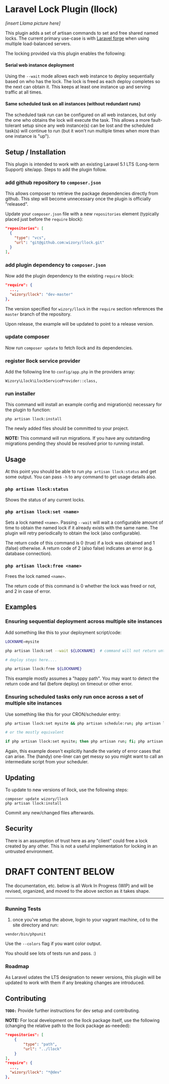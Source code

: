 Laravel Lock Plugin (llock)
======

*[insert Llama picture here]*

This plugin adds a set of artisan commands to set and free shared named locks.  The current primary use-case is with 
[Laravel forge](http://forge.laravel.com) when using multiple load-balanced servers.

The locking provided via this plugin enables the following:

#### Serial web instance deployment
Using the `--wait` mode allows each web instance to deploy sequentially based on who has the lock.  The lock is 
freed as each deploy completes so the next can obtain it.  This keeps at least one instance up and serving traffic at
 all times.

#### Same scheduled task on all instances (without redundant runs)
The scheduled task run can be configured on all web instances, but only the one who obtains the lock will execute the
 task.  This allows a more fault-tolerant setup since any web instance(s) can be lost and the scheduled task(s) will 
 continue to run (but it won't run multiple times when more than one instance is "up").
 

## Setup / Installation
This plugin is intended to work with an existing Laravel 5.1 LTS (Long-term Support) site/app.  Steps to add the plugin 
follow.

### add github repository to `composer.json`
This allows composer to retrieve the package dependencies directly from github.  This step will become unnecessary once 
the plugin is officially "released".

Update your `composer.json` file with a new `repositories` element (typically placed just before the `require` block):
```json
"repositories": [
  {
    "type": "vcs",
    "url": "git@github.com:wizory/llock.git"
  }
],
```

### add plugin dependency to `composer.json`

Now add the plugin dependency to the existing `require` block:
```json
"require": {
  ...,
  "wizory/llock": "dev-master"
},
```
The version specified for `wizory/llock` in the `require` section references the `master` branch of the repository.

Upon release, the example will be updated to point to a release version.

### update composer
Now run `composer update` to fetch llock and its dependencies.

### register llock service provider
Add the following line to `config/app.php` in the providers array:
```
Wizory\Llock\LlockServiceProvider::class,
```

### run installer

This command will install an example config and migration(s) necessary for the plugin to function:
```
php artisan llock:install

```

The newly added files should be committed to your project.

**NOTE:** This command will run migrations.  If you have any outstanding migrations pending they should be resolved 
prior to running install.

## Usage
At this point you should be able to run `php artisan llock:status` and get some output.  You can pass `-h` to any 
command to get usage details also.

### `php artisan llock:status`
Shows the status of any current locks.

### `php artisan llock:set <name>`
Sets a lock named `<name>`.  Passing `--wait` will wait a configurable amount of time to obtain the named 
lock if it already exists with the same name.  The plugin will retry periodically to obtain the lock (also 
configurable).

The return code of this command is 0 (true) if a lock was obtained and 1 (false) otherwise.  A return code of 2 (also
 false) indicates an error (e.g. database connection).

### `php artisan llock:free <name>`
Frees the lock named `<name>`.

The return code of this command is 0 whether the lock was freed or not, and 2 in case of error.

## Examples

### Ensuring sequential deployment across multiple site instances
Add something like this to your deployment script/code:

```bash
LOCKNAME=mysite

php artisan llock:set --wait ${LOCKNAME}  # command will not return until a lock is obtained or the timeout is reached

# deploy steps here....

php artisan llock:free ${LOCKNAME}

```

This example mostly assumes a "happy path".  You may want to detect the return code and fail (before deploy) on 
timeout or other error.

### Ensuring scheduled tasks only run once across a set of multiple site instances
Use something like this for your CRON/scheduler entry:

```bash
php artisan llock:set mysite && php artisan schedule:run; php artisan llock:free mysite

# or the mostly equivalent

if php artisan llock:set mysite; then php artisan run; fi; php artisan llock:free mysite

```

Again, this example doesn't explicitly handle the variety of error cases that can arise.  The (handy) one-liner can 
get messy so you might want to call an intermediate script from your scheduler.

## Updating

To update to new versions of llock, use the following steps:

```
composer update wizory/llock
php artisan llock:install

```

Commit any new/changed files afterwards.


## Security

There is an assumption of trust here as any "client" could free a lock created by any other.  This is not a useful 
implementation for locking in an untrusted environment.
 

# DRAFT CONTENT BELOW

The documentation, etc. below is all Work In Progress (WIP) and will be revised, organized, and moved to the above section as it takes shape.
 
---

### Running Tests
1. once you've setup the above, login to your vagrant machine, cd to the site directory and run:
```
vendor/bin/phpunit
```

Use the `--colors` flag if you want color output.

You should see lots of tests run and pass. :)

### Roadmap

As Laravel udates the LTS designation to newer versions, this plugin will be updated to work with them if any 
breaking changes are introduced.


## Contributing

**`TODO:`** Provide further instructions for dev setup and contributing.

**NOTE:** For local development on the llock package itself, use the following (changing the relative path to the 
llock package as-needed):
```json
"repositories": [
    {
        "type": "path",
        "url": "../llock"
    }
],
"require": {
  ...,
  "wizory/llock": "*@dev"
},
```
